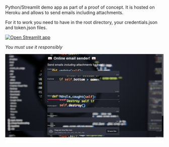 Python/Streamlit demo app as part of a proof of concept. It is hosted on Heroku and allows to send emails including attachments.

For it to work you need to have in the root directory, your credentials.json and token.json files.

[![Open Streamlit app](https://static.streamlit.io/badges/streamlit_badge_black_white.svg)](https://email2me.herokuapp.com/)

*You must use it responsibly*

![](https://github.com/Clement-Lelievre/send-emails-free/blob/main/email2me.png)
